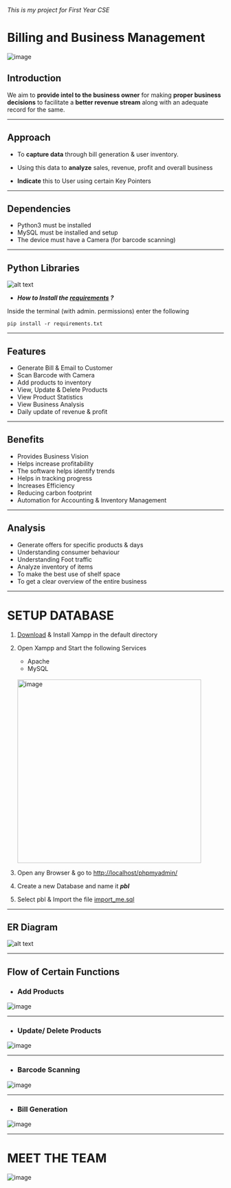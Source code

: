 *This is my project for First Year CSE*
# **Billing and Business Management**

![image](https://user-images.githubusercontent.com/101919460/177272881-aa92c71e-8272-4d7a-86f2-391f99f3a878.png)

## **Introduction**
We aim to **provide intel to the business owner** for making **proper business decisions** to facilitate a **better revenue stream** along with an adequate record for the same.
***
## **Approach**
* To **capture data** through bill generation & user inventory.

* Using this data to **analyze** sales, revenue, profit and overall business 

* **Indicate** this to User using certain Key Pointers
***
## **Dependencies**
* Python3 must be installed   
* MySQL must be installed and setup
* The device must have a Camera (for barcode scanning)
***
## **Python Libraries**
![alt text](https://user-images.githubusercontent.com/101919460/177001487-f69fe828-b887-43f5-893e-313ed2f12916.png "Py Libraries")

* **_How to Install the [requirements](https://github.com/sukhmani1303/Billing-and-Business-Management/blob/main/requirements.txt) ?_**

Inside the terminal (with admin. permissions) enter the following

```
pip install -r requirements.txt
```

***
## **Features**
* Generate Bill & Email to Customer
* Scan Barcode with Camera
* Add products to inventory
* View, Update & Delete Products
* View Product Statistics
* View Business Analysis
* Daily update of revenue & profit
***
## **Benefits**
 * Provides Business Vision
 * Helps increase profitability
 * The software helps identify trends
 * Helps in tracking progress
 * Increases Efficiency
 * Reducing carbon footprint
 * Automation for Accounting & Inventory Management  
***
## **Analysis**
* Generate offers for specific products & days   
* Understanding consumer behaviour
* Understanding Foot traffic
* Analyze inventory of items
* To make the best use of shelf space
* To get a clear overview of the entire business
***
# **SETUP DATABASE**
1. [Download]("https://www.apachefriends.org/download.html") & Install Xampp in the default directory

2. Open Xampp and Start the following Services
   * Apache
   * MySQL
   <br>
   <img width="427" alt="image" src="https://user-images.githubusercontent.com/101919460/177002963-a72068a3-9b37-4d1e-a549-3708b3524ae8.png">

3. Open any Browser & go to [http://localhost/phpmyadmin/](http://localhost/phpmyadmin/)

4. Create a new Database and name it **_pbl_**

5. Select pbl & Import the file [import_me.sql](https://github.com/sukhmani1303/Billing-and-Business-Management/blob/main/db/import_me.sql)

***
## **ER Diagram**
![alt text](https://user-images.githubusercontent.com/101919460/177001379-d8d8be10-64cf-4c79-b9c1-46a1a318c5b5.png "ER DIAGRAM")
***
## **Flow of Certain Functions**

* ### Add Products
![image](https://user-images.githubusercontent.com/101919460/177002003-0cb59467-4a9c-4056-8eb2-8f3d659744a7.png)
***

* ### Update/ Delete Products
![image](https://user-images.githubusercontent.com/101919460/177002060-4d20b414-60d6-4bfd-8fda-f01bc0359fb5.png)
***

* ### Barcode Scanning
![image](https://user-images.githubusercontent.com/101919460/177001946-2cf611dd-8eda-431a-887c-c4d7e03aab51.png)
***

* ### Bill Generation
![image](https://user-images.githubusercontent.com/101919460/177002086-86b3cac6-a4f8-481d-81b5-f11ac68658f9.png)
***

# **MEET THE TEAM**
![image](https://user-images.githubusercontent.com/101919460/177002314-2eab632d-858a-4b76-9f7f-42a7fcbe1878.png)
